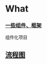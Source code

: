 # What  
### [一些组件、框架](https://github.com/y1xian/Widget)
组件化项目

## [流程图](https://www.processon.com/view/link/5ee9e48407912929cb49f28d)
